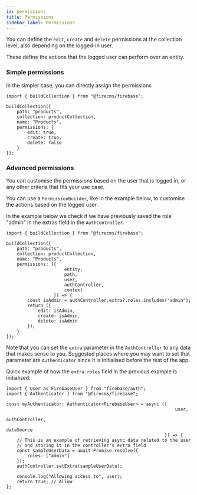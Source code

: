 ```yaml
---
id: permissions
title: Permissions
sidebar_label: Permissions
---
```


You can define the `edit`, `create` and `delete` permissions at the collection
level, also depending on the logged-in user.

These define the actions that the logged user can perform over an entity.

### Simple permissions

In the simpler case, you can directly assign the permissions

```tsx
import { buildCollection } from "@firecms/firebase";

buildCollection({
    path: "products",
    collection: productCollection,
    name: "Products",
    permissions: {
        edit: true,
        create: true,
        delete: false
    }
});
```

### Advanced permissions

You can customise the permissions based on the user that is logged in, or any
other criteria that fits your use case.

You can use a `PermissionBuilder`, like in the example below, to customise the
actions based on the logged user.

In the example below we check if we have previously saved the role "admin"
in the extras field in the `AuthController`.

```tsx
import { buildCollection } from "@firecms/firebase";

buildCollection({
    path: "products",
    collection: productCollection,
    name: "Products",
    permissions: ({
                      entity,
                      path,
                      user,
                      authController,
                      context
                  }) => {
        const isAdmin = authController.extra?.roles.includes("admin");
        return ({
            edit: isAdmin,
            create: isAdmin,
            delete: isAdmin
        });
    }
});
```

Note that you can set the `extra` parameter in the `AuthController` to any data
that makes sense to you. Suggested places where you may want to set that
parameter are `Authenticator` since it is initialised
before the rest of the app.

Quick example of how the `extra.roles` field in the previous example is
initialised:

```tsx
import { User as FirebaseUser } from "firebase/auth";
import { Authenticator } from "@firecms/firebase";

const myAuthenticator: Authenticator<FirebaseUser> = async ({
                                                                user,
                                                                authController,
                                                                dataSource
                                                            }) => {
    // This is an example of retrieving async data related to the user
    // and storing it in the controller's extra field
    const sampleUserData = await Promise.resolve({
        roles: ["admin"]
    });
    authController.setExtra(sampleUserData);

    console.log("Allowing access to", user);
    return true; // Allow
};
```


